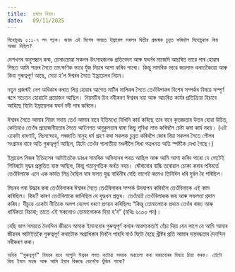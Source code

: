 ```yaml
---
title:  প্ৰথমে নিয়ম।
date:   09/11/2025
---
```


`যিহোচূৱাঃ ৫:১-৭ পদ পঢ়ক। জয়ৰ এই বিশেষ সময়ত ইস্ৰায়েল সকলৰ দ্বিতীয় প্ৰজন্মক চুন্নত কৰিবলৈ যিহোচূৱাক কিয় আজ্ঞা দিছিল?`

দেশখনৰ অনুসন্ধান কৰা, চোৰাংচোৱা সকলৰ উৎসাহজনক প্ৰতিবেদন আৰু যদ্দৰ্নৰ মাজেদি আচৰিত ভাৱে পাৰ হোৱাৰ পিছত আমি শত্ৰুৰ সৈতে তাৎক্ষণিক ভাৱে যুঁজ দিয়াৰ আশা কৰিব পাৰো। কিন্তু সামৰিক ভাৱে জয়লাভ কৰাতকৈয়ো আৰু কিবা গুৰুত্বপূৰ্ণ আছে, সেয়া হ’ল ঈশ্বৰৰ সৈতে ইস্ৰায়েলৰ নিয়ম।

নতুন প্ৰজন্মই দেশ অধিকাৰ কৰাত লিপ্ত হোৱাৰ আগেত মাটিৰ মালিকৰ সৈতে তেওঁবিলাকৰ বিশেষ সম্পৰ্কৰ বিষয়ে সম্পূৰ্ণ ৰূপে সচেতন হোৱাটো প্ৰয়োজন আছিল। নিয়মটিৰ চিন নবীকৰণ ঈশ্বৰৰ দয়া আৰু আচৰিত কাৰ্যৰ প্ৰতিক্ৰিয়া হিচাবে আহিছে যিটো ইস্ৰায়েলক যদ্দৰ্ন নদী পাৰ কৰিলে।

ঈশ্বৰৰ সৈতে আমাৰ নিয়ম সদায় তেওঁ আমাৰ বাবে ইতিমধ্যে যিখিনি কাৰ্য কৰিছে তাৰ বাবে কৃতজ্ঞতাৰ উত্তৰ হোৱা উচিত, কেতিয়াও তেওঁৰ প্ৰয়োজনীয়তাৰ সৈতে আইনগত অনুকুলতাৰ দ্বাৰা কিছু সুবিধা লাভ কৰিবলৈ চেষ্টা কৰা কাৰ্য নহয়। (এই একেটা ধাৰণাই, নিঃসন্দেহে, পৰজাতি মানুহ ধৰ্ম গ্ৰহণ কৰা সকলক চুন্নত কৰিবলৈ জোৰ দিয়া সকলৰ সৈতে পৌলৰ সংগ্ৰামৰ বাবে অতি গুৰুত্বপূৰ্ণ আছিল, যিটো তেওঁৰ গালাতীয়া মণ্ডলীলৈ লিখা পত্ৰখনত অতি স্পষ্টকৈ দেখা গৈছে।)

ইস্ৰায়েল নিজৰ ইতিহাসৰ আটাইতকৈ ডাঙৰ সামৰিক অভিযানৰ পথত আছিল আৰু আমি আশা কৰিব পাৰো যে গোটেই শিবিৰটো যুদ্ধৰ প্ৰস্তুতিত ব্যস্ত আছিল, কিন্তু গতানুগতিক অৰ্থত নহয়। ঘোঁৰাবোৰ বান্ধি তৰোৱাল চোকা কৰাৰ পৰিবৰ্তে তেওঁবিলাকে এনে এক কাৰ্যত লিপ্ত হৈছিল যাৰ ফলত যুদ্ধ বাহিনীৰ বেছি ভাগেই কমেও তিনিদিন ধৰি দুৰ্বল হৈ পৰিছিল।

মিচৰৰ পৰা উদ্ধাৰ কৰা তেওঁবিলাকৰ ঈশ্বৰৰ সৈতে তেওঁবিলাকৰ সম্পৰ্ক উদযাপন কৰিবলৈ তেওঁবিলাকে এই কাম কৰিছিল। কিয়? কাৰণ তেওঁবিলাকে জানিছিল যে যুদ্ধখন প্ৰভুৰ। তেওঁৱেই তেওঁবিলাকক জয় আৰু সফলতা প্ৰদান কৰিব। যীচুৱে একেটা নীতিকে অলপ বেলেগ ধৰণে প্ৰণয়ন কৰিছিলঃ “কিন্তু তোমালোকে প্ৰথমে তেওঁৰ ৰাজ্য আৰু ধাৰ্মিকতা বিচাৰা; তাতে এই সকলোও তোমালোকক দিয়া হ’ব” (মথিঃ ৬:৩৩ পদ)।

বেছি ভাগ সময়তে দৈনন্দিন জীৱনে আমাক ইমানবোৰ গুৰুত্বপূৰ্ণ কথাৰ আৱশ্যকতাই হেঁচা দিয়া যেন লাগে যে আমি আমাৰ জীৱনৰ আটাইতকৈ গুৰুত্বপূৰ্ণ কথাটোক অগ্ৰাধিকাৰ দিবলৈ পাহৰি যাওঁ যিটো হৈছে খ্ৰীষ্টৰ প্ৰতি আমাৰ দায়বদ্ধতাৰ দৈনন্দিন নবীকৰণ কৰা।

`অধিক “গুৰুত্বপূৰ্ণ” বিষয়ৰ বাবে আপুনি ঈশ্বৰৰ লগত কটোৱা সময়ক অৱহেলা কৰা সময়বোৰৰ বিষয়ে চিন্তা কৰক। এইটো কিয় ইমান সহজ আৰু আমি ইয়াৰ বিৰুদ্ধে কেনেকৈ যুঁজিব পাৰো?`
